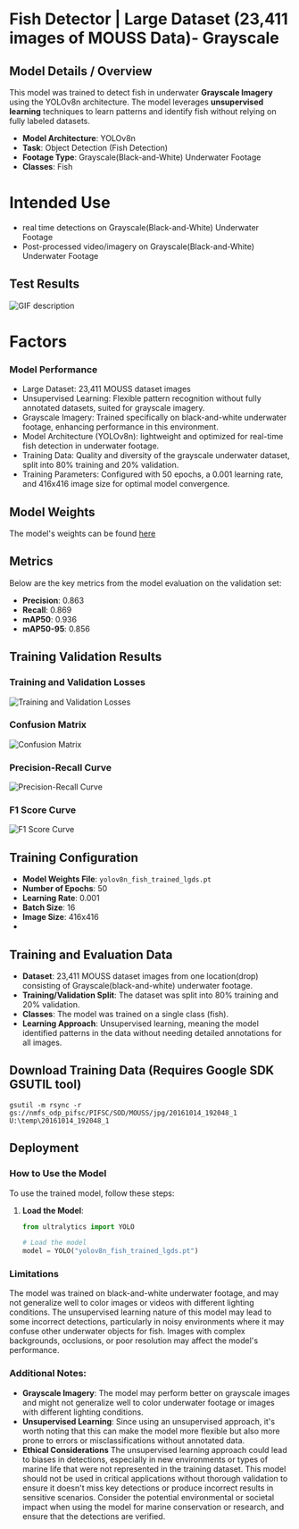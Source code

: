 # Fish Detector | Large Dataset (23,411 images of MOUSS Data)- Grayscale  

## Model Details / Overview
This model was trained to detect fish in underwater **Grayscale Imagery** using the YOLOv8n architecture. The model leverages **unsupervised learning** techniques to learn patterns and identify fish without relying on fully labeled datasets.

- **Model Architecture**: YOLOv8n
- **Task**: Object Detection (Fish Detection)
- **Footage Type**: Grayscale(Black-and-White) Underwater Footage
- **Classes**: Fish

# Intended Use
- real time detections on Grayscale(Black-and-White) Underwater Footage
- Post-processed video/imagery on Grayscale(Black-and-White) Underwater Footage

## Test Results
![GIF description](./unsupervised_lgds_ai_test.gif)

# Factors
### Model Performance 
- Large Dataset: 23,411 MOUSS dataset images
- Unsupervised Learning: Flexible pattern recognition without fully annotated datasets, suited for grayscale imagery.
- Grayscale Imagery: Trained specifically on black-and-white underwater footage, enhancing performance in this environment.
- Model Architecture (YOLOv8n): lightweight and optimized for real-time fish detection in underwater footage.
- Training Data: Quality and diversity of the grayscale underwater dataset, split into 80% training and 20% validation.
- Training Parameters: Configured with 50 epochs, a 0.001 learning rate, and 416x416 image size for optimal model convergence.

## Model Weights
The model's weights can be found [here](./yolov8n_fish_trained_lgds.pt)

## Metrics
Below are the key metrics from the model evaluation on the validation set:

- **Precision**: 0.863
- **Recall**: 0.869
- **mAP50**: 0.936
- **mAP50-95**: 0.856

## Training Validation Results
### Training and Validation Losses
![Training and Validation Losses](./train/results.png)

### Confusion Matrix
![Confusion Matrix](./train/confusion_matrix.png)

### Precision-Recall Curve
![Precision-Recall Curve](./train/PR_curve.png)

### F1 Score Curve
![F1 Score Curve](./train/F1_curve.png)

## Training Configuration
- **Model Weights File**: `yolov8n_fish_trained_lgds.pt`
- **Number of Epochs**: 50
- **Learning Rate**: 0.001
- **Batch Size**: 16
- **Image Size**: 416x416
- 
## Training and Evaluation Data
- **Dataset**: 23,411 MOUSS dataset images from one location(drop) consisting of Grayscale(black-and-white) underwater footage.
- **Training/Validation Split**: The dataset was split into 80% training and 20% validation.
- **Classes**: The model was trained on a single class (fish).
- **Learning Approach**: Unsupervised learning, meaning the model identified patterns in the data without needing detailed annotations for all images.

## Download Training Data (Requires Google SDK GSUTIL tool)
```
gsutil -m rsync -r gs://nmfs_odp_pifsc/PIFSC/SOD/MOUSS/jpg/20161014_192048_1 U:\temp\20161014_192048_1
```

## Deployment
### How to Use the Model

To use the trained model, follow these steps:

1. **Load the Model**:
   ```python
   from ultralytics import YOLO

   # Load the model
   model = YOLO("yolov8n_fish_trained_lgds.pt")

### Limitations
The model was trained on black-and-white underwater footage, and may not generalize well to color images or videos with different lighting conditions.
The unsupervised learning nature of this model may lead to some incorrect detections, particularly in noisy environments where it may confuse other underwater objects for fish.
Images with complex backgrounds, occlusions, or poor resolution may affect the model's performance.

### Additional Notes:
- **Grayscale Imagery**: The model may perform better on grayscale images and might not generalize well to color underwater footage or images with different lighting conditions.
- **Unsupervised Learning**: Since using an unsupervised approach, it's worth noting that this can make the model more flexible but also more prone to errors or misclassifications without annotated data.
- **Ethical Considerations** The unsupervised learning approach could lead to biases in detections, especially in new environments or types of marine life that were not represented in the training dataset. This model should not be used in critical applications without thorough validation to ensure it doesn't miss key detections or produce incorrect results in sensitive scenarios. Consider the potential environmental or societal impact when using the model for marine conservation or research, and ensure that the detections are verified.
